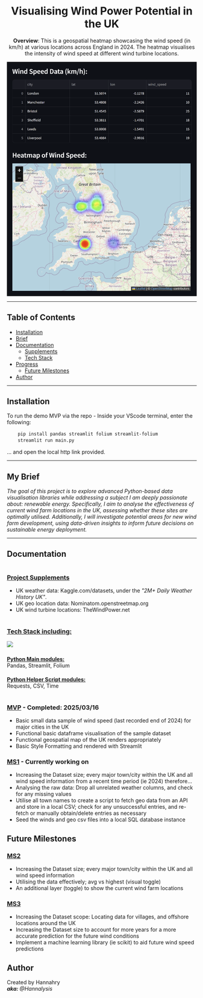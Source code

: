 <h1 align = "center">Visualising Wind Power Potential in the UK</h1>

<p align = "center"><b>Overview</b>: This is a geospatial heatmap showcasing the wind speed (in km/h) at various locations across England in 2024. 
The heatmap visualises the intensity of wind speed at different wind turbine locations.</p>

<p align = "center">
  <img align = "center" src="/readme-images/winds-of-change.PNG" alt="df-city-loc-wind-speed-and-geospatial-heatmap-of-uk">
</p>

------------

<h2>Table of Contents</h2>


- [Installation](#installation)
- [Brief](#my-brief)
- [Documentation](#documentation)
  - [Supplements](#project-supplements)
  - [Tech Stack](#tech-stack-including)
- [Progress](#mvp---completed-20250316)
  - [Future Milestones](#future-milestones)
- [Author](#author)

------------

## Installation

To run the demo MVP via the repo - Inside your VScode terminal, enter the following:

```bash
    pip install pandas streamlit folium streamlit-folium  
    streamlit run main.py
```
... and open the local http link provided.

------------

## My Brief  

<i>The goal of this project is to explore advanced Python-based data visualisation libraries while addressing a subject I am deeply passionate about: renewable energy. Specifically, I aim to analyse the effectiveness of current wind farm locations in the UK, assessing whether these sites are optimally utilised. Additionally, I will investigate potential areas for new wind farm development, using data-driven insights to inform future decisions on sustainable energy deployment.</i>

------------

## Documentation 

# <h3><u>Project Supplements</u></h3>  


- UK weather data: Kaggle.com/datasets, under the <i>"2M+ Daily Weather History UK"</i>.
- UK geo location data: Nominatom.openstreetmap.org
- UK wind turbine locations: TheWindPower.net


# <h3><u>Tech Stack including:</u></h3>  

<p align="left">
  <a href="https://skillicons.dev">
    <img src="https://skillicons.dev/icons?i=python,vscode,postgresql&perline=8" />
  </a>
  <h4><u>Python Main modules:</u><br/><span style = "font-weight:lighter">Pandas, Streamlit, Folium</span></h4>
  <h4><u>Python Helper Script modules:</u><br/><span style = "font-weight:lighter">Requests, CSV, Time</span></h4>
</p>

# <h3><u>MVP</u> - Completed: 2025/03/16</h3>

- Basic small data sample of wind speed (last recorded end of 2024) for major cities in the UK 
- Functional basic dataframe visualisation of the sample dataset
- Functional geospatial map of the UK renders appropriately
- Basic Style Formatting and rendered with Streamlit

<h3><u>MS1</u> - Currently working on</h3>

- Increasing the Dataset size; every major town/city within the UK and all wind speed information from a recent time period (ie 2024) therefore...
- Analysing the raw data: Drop all unrelated weather columns, and check for any missing values
- Utilise all town names to create a script to fetch geo data from an API and store in a local CSV; check for any unsuccessful entries, and re-fetch or manually obtain/delete entries as necessary
- Seed the winds and geo csv files into a local SQL database instance 

## Future Milestones

<h3><u>MS2</u></h3>

- Increasing the Dataset size; every major town/city within the UK and all wind speed information
- Utilising the data effectively; avg vs highest (visual toggle)
- An additional layer (toggle) to show the current wind farm locations 

<h3><u>MS3</u></h3>

- Increasing the Dataset scope: Locating data for villages, and offshore locations around the UK
- Increasing the Dataset size to account for more years for a more accurate prediction for the future wind conditions
- Implement a machine learning library (ie scikit) to aid future wind speed predictions 

## Author

Created by Hannahry
<i></br><b>aka: </b>@Hannalysis</i>

